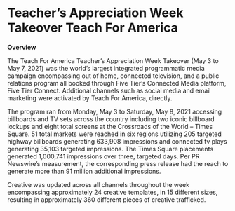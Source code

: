 # Teacher’s Appreciation Week Takeover Teach For America

**Overview**

The Teach For America Teacher’s Appreciation Week Takeover (May 3 to May 7, 2021) was the world’s largest integrated programmatic media campaign encompassing out of home, connected television, and a public relations program all booked through Five Tier’s Connected Media platform, Five Tier Connect. Additional channels such as social media and email marketing were activated by Teach For America, directly.

The program ran from Monday, May 3 to Saturday, May 8, 2021 accessing billboards and TV sets across the country including two iconic billboard lockups and eight total screens at the Crossroads of the World – Times Square. 51 total markets were reached in six regions utilizing 205 targeted highway billboards generating 633,908 impressions and connected tv plays generating 35,103 targeted impressions. The Times Square placements generated 1,000,741 impressions over three, targeted days. Per PR Newswire’s measurement, the corresponding press release had the reach to generate more than 91 million additional impressions.

Creative was updated across all channels throughout the week encompassing approximately 24 creative templates, in 15 different sizes, resulting in approximately 360 different pieces of creative trafficked.
